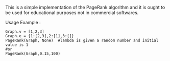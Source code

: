 This is a simple implementation of the PageRank algorithm and it is ought to
be used for educational purposes not in commercial softwares.

Usage Example :

    Graph.v = [1,2,3]
    Graph.e = {1:[2,3],2:[1],3:[]}
    PageRank(Graph, None)  #lambda is given a random number and initial value is 1
    #or
    PageRank(Graph,0.15,100)

